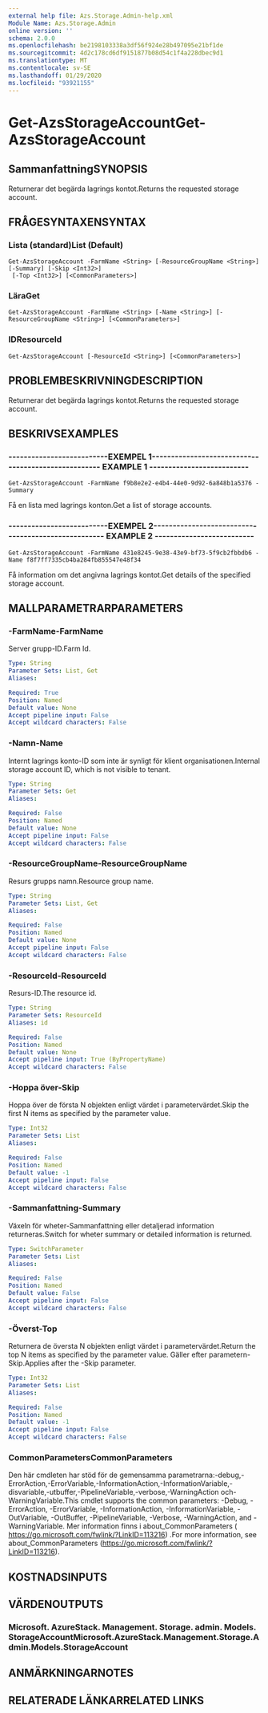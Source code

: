 ```yaml
---
external help file: Azs.Storage.Admin-help.xml
Module Name: Azs.Storage.Admin
online version: ''
schema: 2.0.0
ms.openlocfilehash: be2198103338a3df56f924e28b497095e21bf1de
ms.sourcegitcommit: 4d2c178cd6df9151877b08d54c1f4a228dbec9d1
ms.translationtype: MT
ms.contentlocale: sv-SE
ms.lasthandoff: 01/29/2020
ms.locfileid: "93921155"
---
```

# <span data-ttu-id="c7019-101">Get-AzsStorageAccount</span><span class="sxs-lookup"><span data-stu-id="c7019-101">Get-AzsStorageAccount</span></span>

## <span data-ttu-id="c7019-102">Sammanfattning</span><span class="sxs-lookup"><span data-stu-id="c7019-102">SYNOPSIS</span></span>
<span data-ttu-id="c7019-103">Returnerar det begärda lagrings kontot.</span><span class="sxs-lookup"><span data-stu-id="c7019-103">Returns the requested storage account.</span></span>

## <span data-ttu-id="c7019-104">FRÅGESYNTAXEN</span><span class="sxs-lookup"><span data-stu-id="c7019-104">SYNTAX</span></span>

### <span data-ttu-id="c7019-105">Lista (standard)</span><span class="sxs-lookup"><span data-stu-id="c7019-105">List (Default)</span></span>
```
Get-AzsStorageAccount -FarmName <String> [-ResourceGroupName <String>] [-Summary] [-Skip <Int32>]
 [-Top <Int32>] [<CommonParameters>]
```

### <span data-ttu-id="c7019-106">Lära</span><span class="sxs-lookup"><span data-stu-id="c7019-106">Get</span></span>
```
Get-AzsStorageAccount -FarmName <String> [-Name <String>] [-ResourceGroupName <String>] [<CommonParameters>]
```

### <span data-ttu-id="c7019-107">ID</span><span class="sxs-lookup"><span data-stu-id="c7019-107">ResourceId</span></span>
```
Get-AzsStorageAccount [-ResourceId <String>] [<CommonParameters>]
```

## <span data-ttu-id="c7019-108">PROBLEMBESKRIVNING</span><span class="sxs-lookup"><span data-stu-id="c7019-108">DESCRIPTION</span></span>
<span data-ttu-id="c7019-109">Returnerar det begärda lagrings kontot.</span><span class="sxs-lookup"><span data-stu-id="c7019-109">Returns the requested storage account.</span></span>

## <span data-ttu-id="c7019-110">BESKRIVS</span><span class="sxs-lookup"><span data-stu-id="c7019-110">EXAMPLES</span></span>

### <span data-ttu-id="c7019-111">--------------------------EXEMPEL 1--------------------------</span><span class="sxs-lookup"><span data-stu-id="c7019-111">-------------------------- EXAMPLE 1 --------------------------</span></span>
```
Get-AzsStorageAccount -FarmName f9b8e2e2-e4b4-44e0-9d92-6a848b1a5376 -Summary
```

<span data-ttu-id="c7019-112">Få en lista med lagrings konton.</span><span class="sxs-lookup"><span data-stu-id="c7019-112">Get a list of storage accounts.</span></span>

### <span data-ttu-id="c7019-113">--------------------------EXEMPEL 2--------------------------</span><span class="sxs-lookup"><span data-stu-id="c7019-113">-------------------------- EXAMPLE 2 --------------------------</span></span>
```
Get-AzsStorageAccount -FarmName 431e8245-9e38-43e9-bf73-5f9cb2fbbdb6 -Name f8f7ff7335cb4ba284fb855547e48f34
```

<span data-ttu-id="c7019-114">Få information om det angivna lagrings kontot.</span><span class="sxs-lookup"><span data-stu-id="c7019-114">Get details of the specified storage account.</span></span>

## <span data-ttu-id="c7019-115">MALLPARAMETRAR</span><span class="sxs-lookup"><span data-stu-id="c7019-115">PARAMETERS</span></span>

### <span data-ttu-id="c7019-116">-FarmName</span><span class="sxs-lookup"><span data-stu-id="c7019-116">-FarmName</span></span>
<span data-ttu-id="c7019-117">Server grupp-ID.</span><span class="sxs-lookup"><span data-stu-id="c7019-117">Farm Id.</span></span>

```yaml
Type: String
Parameter Sets: List, Get
Aliases: 

Required: True
Position: Named
Default value: None
Accept pipeline input: False
Accept wildcard characters: False
```

### <span data-ttu-id="c7019-118">-Namn</span><span class="sxs-lookup"><span data-stu-id="c7019-118">-Name</span></span>
<span data-ttu-id="c7019-119">Internt lagrings konto-ID som inte är synligt för klient organisationen.</span><span class="sxs-lookup"><span data-stu-id="c7019-119">Internal storage account ID, which is not visible to tenant.</span></span>

```yaml
Type: String
Parameter Sets: Get
Aliases: 

Required: False
Position: Named
Default value: None
Accept pipeline input: False
Accept wildcard characters: False
```

### <span data-ttu-id="c7019-120">-ResourceGroupName</span><span class="sxs-lookup"><span data-stu-id="c7019-120">-ResourceGroupName</span></span>
<span data-ttu-id="c7019-121">Resurs grupps namn.</span><span class="sxs-lookup"><span data-stu-id="c7019-121">Resource group name.</span></span>

```yaml
Type: String
Parameter Sets: List, Get
Aliases: 

Required: False
Position: Named
Default value: None
Accept pipeline input: False
Accept wildcard characters: False
```

### <span data-ttu-id="c7019-122">-ResourceId</span><span class="sxs-lookup"><span data-stu-id="c7019-122">-ResourceId</span></span>
<span data-ttu-id="c7019-123">Resurs-ID.</span><span class="sxs-lookup"><span data-stu-id="c7019-123">The resource id.</span></span>

```yaml
Type: String
Parameter Sets: ResourceId
Aliases: id

Required: False
Position: Named
Default value: None
Accept pipeline input: True (ByPropertyName)
Accept wildcard characters: False
```

### <span data-ttu-id="c7019-124">-Hoppa över</span><span class="sxs-lookup"><span data-stu-id="c7019-124">-Skip</span></span>
<span data-ttu-id="c7019-125">Hoppa över de första N objekten enligt värdet i parametervärdet.</span><span class="sxs-lookup"><span data-stu-id="c7019-125">Skip the first N items as specified by the parameter value.</span></span>

```yaml
Type: Int32
Parameter Sets: List
Aliases: 

Required: False
Position: Named
Default value: -1
Accept pipeline input: False
Accept wildcard characters: False
```

### <span data-ttu-id="c7019-126">-Sammanfattning</span><span class="sxs-lookup"><span data-stu-id="c7019-126">-Summary</span></span>
<span data-ttu-id="c7019-127">Växeln för wheter-Sammanfattning eller detaljerad information returneras.</span><span class="sxs-lookup"><span data-stu-id="c7019-127">Switch for wheter summary or detailed information is returned.</span></span>

```yaml
Type: SwitchParameter
Parameter Sets: List
Aliases: 

Required: False
Position: Named
Default value: False
Accept pipeline input: False
Accept wildcard characters: False
```

### <span data-ttu-id="c7019-128">-Överst</span><span class="sxs-lookup"><span data-stu-id="c7019-128">-Top</span></span>
<span data-ttu-id="c7019-129">Returnera de översta N objekten enligt värdet i parametervärdet.</span><span class="sxs-lookup"><span data-stu-id="c7019-129">Return the top N items as specified by the parameter value.</span></span>
<span data-ttu-id="c7019-130">Gäller efter parametern-Skip.</span><span class="sxs-lookup"><span data-stu-id="c7019-130">Applies after the -Skip parameter.</span></span>

```yaml
Type: Int32
Parameter Sets: List
Aliases: 

Required: False
Position: Named
Default value: -1
Accept pipeline input: False
Accept wildcard characters: False
```

### <span data-ttu-id="c7019-131">CommonParameters</span><span class="sxs-lookup"><span data-stu-id="c7019-131">CommonParameters</span></span>
<span data-ttu-id="c7019-132">Den här cmdleten har stöd för de gemensamma parametrarna:-debug,-ErrorAction,-ErrorVariable,-InformationAction,-InformationVariable,-disvariable,-utbuffer,-PipelineVariable,-verbose,-WarningAction och-WarningVariable.</span><span class="sxs-lookup"><span data-stu-id="c7019-132">This cmdlet supports the common parameters: -Debug, -ErrorAction, -ErrorVariable, -InformationAction, -InformationVariable, -OutVariable, -OutBuffer, -PipelineVariable, -Verbose, -WarningAction, and -WarningVariable.</span></span> <span data-ttu-id="c7019-133">Mer information finns i about_CommonParameters ( https://go.microsoft.com/fwlink/?LinkID=113216) .</span><span class="sxs-lookup"><span data-stu-id="c7019-133">For more information, see about_CommonParameters (https://go.microsoft.com/fwlink/?LinkID=113216).</span></span>

## <span data-ttu-id="c7019-134">KOSTNADS</span><span class="sxs-lookup"><span data-stu-id="c7019-134">INPUTS</span></span>

## <span data-ttu-id="c7019-135">VÄRDEN</span><span class="sxs-lookup"><span data-stu-id="c7019-135">OUTPUTS</span></span>

### <span data-ttu-id="c7019-136">Microsoft. AzureStack. Management. Storage. admin. Models. StorageAccount</span><span class="sxs-lookup"><span data-stu-id="c7019-136">Microsoft.AzureStack.Management.Storage.Admin.Models.StorageAccount</span></span>

## <span data-ttu-id="c7019-137">ANMÄRKNINGAR</span><span class="sxs-lookup"><span data-stu-id="c7019-137">NOTES</span></span>

## <span data-ttu-id="c7019-138">RELATERADE LÄNKAR</span><span class="sxs-lookup"><span data-stu-id="c7019-138">RELATED LINKS</span></span>

